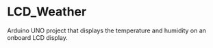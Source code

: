 # LCD_Weather
Arduino UNO project that displays the temperature and humidity on an onboard LCD display.
